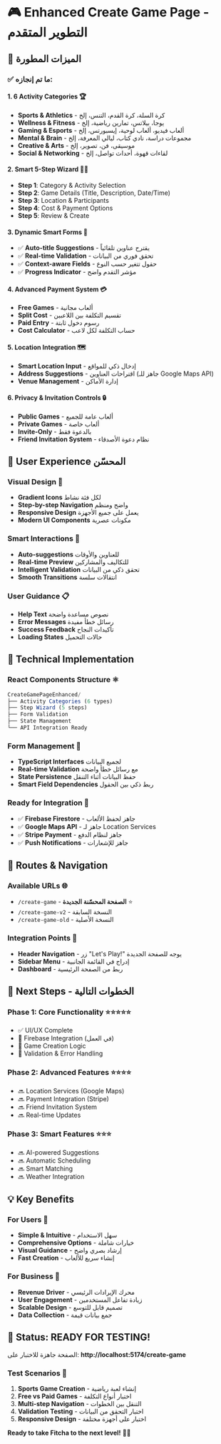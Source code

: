 # 🎮 Enhanced Create Game Page - التطوير المتقدم

## 🚀 الميزات المطورة

### ✅ ما تم إنجازه:

#### 1. **6 Activity Categories** 🏆
- **Sports & Athletics** - كرة السلة، كرة القدم، التنس، إلخ
- **Wellness & Fitness** - يوجا، بيلاتس، تمارين رياضية، إلخ  
- **Gaming & Esports** - ألعاب فيديو، ألعاب لوحية، إيسبورتس، إلخ
- **Mental & Brain** - مجموعات دراسة، نادي كتاب، ليالي المعرفة، إلخ
- **Creative & Arts** - موسيقى، فن، تصوير، إلخ
- **Social & Networking** - لقاءات قهوة، أحداث تواصل، إلخ

#### 2. **Smart 5-Step Wizard** 🧙‍♂️
- **Step 1**: Category & Activity Selection
- **Step 2**: Game Details (Title, Description, Date/Time)
- **Step 3**: Location & Participants  
- **Step 4**: Cost & Payment Options
- **Step 5**: Review & Create

#### 3. **Dynamic Smart Forms** 🤖
- ✅ **Auto-title Suggestions** - يقترح عناوين تلقائياً
- ✅ **Real-time Validation** - تحقق فوري من البيانات
- ✅ **Context-aware Fields** - حقول تتغير حسب النوع
- ✅ **Progress Indicator** - مؤشر التقدم واضح

#### 4. **Advanced Payment System** 💳
- **Free Games** - ألعاب مجانية
- **Split Cost** - تقسيم التكلفة بين اللاعبين
- **Paid Entry** - رسوم دخول ثابتة
- **Cost Calculator** - حساب التكلفة لكل لاعب

#### 5. **Location Integration** 🗺️
- **Smart Location Input** - إدخال ذكي للمواقع
- **Address Suggestions** - اقتراحات العناوين (جاهز للـ Google Maps API)
- **Venue Management** - إدارة الأماكن

#### 6. **Privacy & Invitation Controls** 🔒
- **Public Games** - ألعاب عامة للجميع
- **Private Games** - ألعاب خاصة
- **Invite-Only** - بالدعوة فقط
- **Friend Invitation System** - نظام دعوة الأصدقاء

## 🎯 User Experience المحسّن

### **Visual Design** 🎨
- **Gradient Icons** لكل فئة نشاط
- **Step-by-step Navigation** واضح ومنظم
- **Responsive Design** يعمل على جميع الأجهزة
- **Modern UI Components** مكونات عصرية

### **Smart Interactions** 💫
- **Auto-suggestions** للعناوين والأوقات
- **Real-time Preview** للتكاليف والمشاركين
- **Intelligent Validation** تحقق ذكي من البيانات
- **Smooth Transitions** انتقالات سلسة

### **User Guidance** 📋
- **Help Text** نصوص مساعدة واضحة
- **Error Messages** رسائل خطأ مفيدة
- **Success Feedback** تأكيدات النجاح
- **Loading States** حالات التحميل

## 🔧 Technical Implementation

### **React Components Structure** ⚛️
```typescript
CreateGamePageEnhanced/
├── Activity Categories (6 types)
├── Step Wizard (5 steps)
├── Form Validation
├── State Management
└── API Integration Ready
```

### **Form Management** 📝
- **TypeScript Interfaces** لجميع البيانات
- **Real-time Validation** مع رسائل خطأ واضحة
- **State Persistence** حفظ البيانات أثناء التنقل
- **Smart Field Dependencies** ربط ذكي بين الحقول

### **Ready for Integration** 🔌
- ✅ **Firebase Firestore** - جاهز لحفظ الألعاب
- ✅ **Google Maps API** - جاهز لـ Location Services
- ✅ **Stripe Payment** - جاهز لنظام الدفع
- ✅ **Push Notifications** - جاهز للإشعارات

## 📱 Routes & Navigation

### **Available URLs** 🌐
- `/create-game` - **الصفحة المحسّنة الجديدة** ⭐
- `/create-game-v2` - النسخة السابقة
- `/create-game-old` - النسخة الأصلية

### **Integration Points** 🔗
- **Header Navigation** - زر "Let's Play!" يوجه للصفحة الجديدة
- **Sidebar Menu** - إدراج في القائمة الجانبية
- **Dashboard** - ربط من الصفحة الرئيسية

## 🚀 Next Steps - الخطوات التالية

### **Phase 1: Core Functionality** ⭐⭐⭐⭐⭐
- ✅ UI/UX Complete
- 🔄 Firebase Integration (في العمل)
- 🔄 Game Creation Logic
- 🔄 Validation & Error Handling

### **Phase 2: Advanced Features** ⭐⭐⭐⭐
- 🔜 Location Services (Google Maps)
- 🔜 Payment Integration (Stripe)
- 🔜 Friend Invitation System
- 🔜 Real-time Updates

### **Phase 3: Smart Features** ⭐⭐⭐
- 🔜 AI-powered Suggestions
- 🔜 Automatic Scheduling
- 🔜 Smart Matching
- 🔜 Weather Integration

## 💡 Key Benefits

### **For Users** 👥
- **Simple & Intuitive** - سهل الاستخدام
- **Comprehensive Options** - خيارات شاملة
- **Visual Guidance** - إرشاد بصري واضح
- **Fast Creation** - إنشاء سريع للألعاب

### **For Business** 💼
- **Revenue Driver** - محرك الإيرادات الرئيسي
- **User Engagement** - زيادة تفاعل المستخدمين
- **Scalable Design** - تصميم قابل للتوسع
- **Data Collection** - جمع بيانات قيمة

## 🎉 Status: **READY FOR TESTING!**

الصفحة جاهزة للاختبار على:
**http://localhost:5174/create-game**

### **Test Scenarios** 🧪
1. **Sports Game Creation** - إنشاء لعبة رياضية
2. **Free vs Paid Games** - اختبار أنواع التكلفة
3. **Multi-step Navigation** - التنقل بين الخطوات
4. **Validation Testing** - اختبار التحقق من البيانات
5. **Responsive Design** - اختبار على أجهزة مختلفة

**Ready to take Fitcha to the next level!** 🚀🎯
